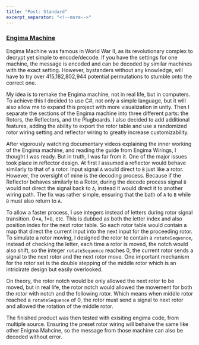 ```yaml
---
title: "Post: Standard"
excerpt_separator: "<!--more-->"
---
```


### [Engima Machine](https://github.com/KaiSkiFox/EngimaMachine)

Engima Machine was famous in World War II, as its revolutionary complex to decrypt yet simple to encode/decode. If you have the settings for one machine, the message is encoded and can be decoded by similar machines with the exact setting. However, bystanders without any knowledge, will have to try over 415,182,802,944 potential permutations to stumble onto the correct one.  

My idea is to remake the Engima machine, not in real life, but in computers. To achieve this I decided to use C#, not only a simple language, but it will also allow me to expand this project with more visualization in unity. Then I separate the sections of the Engima machine into three different parts: the Rotors, the Reflectors, and the Plugboards.  I also decided to add additional features, adding the ability to export the rotor table and use a randomized rotor wiring setting and reflector wiring to greatly increase customizability.  

After vigorously watching documentary videos explaining the inner working of the Engima machine, and reading the guide from Engima Wirings, I thought I was ready. But in truth, I was far from it. One of the major issues took place in reflector design. At first I assumed a reflector would behave similarly to that of a rotor. Input signal `A` would direct to `B` just like a rotor. However, the oversight of mine is the decoding process. Because if the Reflector behaves similarly to a Rotor, during the decode process signal `B` would not direct the signal back to `A`, instead it would direct it to another wiring path. The fix was rather simple, ensuring that the bath of `A` to `B` while `B` must also return to `A`.  

To allow a faster process, I use integers instead of letters during rotor signal transition. 0=`A`, 1=`B`, etc. This is dubbed as both the letter index and also position index for the next rotor table. So each rotor table would contain a map that direct the current input into the next input for the proceeding rotor. To simulate a rotor moving, I designed the rotor to contain a `rotateSequence`, instead of checking the letter, each time a rotor is moved, the notch would also shift, so the integer `rotateSequence` reaches 0, the current rotor sends a signal to the next rotor and the next rotor move. One important mechanism for the rotor set is the double stepping of the middle rotor which is an intricirate design but easily overlooked.  

On theory, the rotor notch would be only allowed the next rotor to be moved, but in real life, the rotor notch would allowed the movement for both the rotor with notch and the following rotor. Which means when middle rotor reached a `rotateSequence` of 0, the rotor must send a signal to next rotor and allowed the rotation of the middle rotor.  

The finished product was then tested with exisiting engima code, from multiple source. Ensuring the preset rotor wiring will behaive the same like  other Enigma Mahcine, so the message from those machine can also be decoded without error.  
